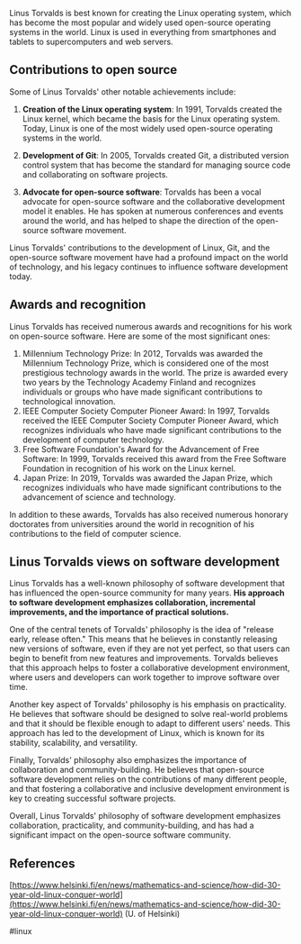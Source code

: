 Linus Torvalds is best known for creating the Linux operating system, which has become the most popular and widely used open-source operating systems in the world. Linux is used in everything from smartphones and tablets to supercomputers and web servers. 

## Contributions to open source

Some of Linus Torvalds' other notable achievements include:

1.  **Creation of the Linux operating system**: In 1991, Torvalds created the Linux kernel, which became the basis for the Linux operating system. Today, Linux is one of the most widely used open-source operating systems in the world.
    
2.  **Development of Git**: In 2005, Torvalds created Git, a distributed version control system that has become the standard for managing source code and collaborating on software projects.
    
4.  **Advocate for open-source software**: Torvalds has been a vocal advocate for open-source software and the collaborative development model it enables. He has spoken at numerous conferences and events around the world, and has helped to shape the direction of the open-source software movement.
    
Linus Torvalds' contributions to the development of Linux, Git, and the open-source software movement have had a profound impact on the world of technology, and his legacy continues to influence software development today.

## Awards and recognition

Linus Torvalds has received numerous awards and recognitions for his work on open-source software. Here are some of the most significant ones:

1.  Millennium Technology Prize: In 2012, Torvalds was awarded the Millennium Technology Prize, which is considered one of the most prestigious technology awards in the world. The prize is awarded every two years by the Technology Academy Finland and recognizes individuals or groups who have made significant contributions to technological innovation.
2.  IEEE Computer Society Computer Pioneer Award: In 1997, Torvalds received the IEEE Computer Society Computer Pioneer Award, which recognizes individuals who have made significant contributions to the development of computer technology.
3.  Free Software Foundation's Award for the Advancement of Free Software: In 1999, Torvalds received this award from the Free Software Foundation in recognition of his work on the Linux kernel.    
4.  Japan Prize: In 2019, Torvalds was awarded the Japan Prize, which recognizes individuals who have made significant contributions to the advancement of science and technology.

In addition to these awards, Torvalds has also received numerous honorary doctorates from universities around the world in recognition of his contributions to the field of computer science.


## Linus Torvalds views on software development

Linus Torvalds has a well-known philosophy of software development that has influenced the open-source community for many years. **His approach to software development emphasizes collaboration, incremental improvements, and the importance of practical solutions.**

One of the central tenets of Torvalds' philosophy is the idea of "release early, release often." This means that he believes in constantly releasing new versions of software, even if they are not yet perfect, so that users can begin to benefit from new features and improvements. Torvalds believes that this approach helps to foster a collaborative development environment, where users and developers can work together to improve software over time.

Another key aspect of Torvalds' philosophy is his emphasis on practicality. He believes that software should be designed to solve real-world problems and that it should be flexible enough to adapt to different users' needs. This approach has led to the development of Linux, which is known for its stability, scalability, and versatility.

Finally, Torvalds' philosophy also emphasizes the importance of collaboration and community-building. He believes that open-source software development relies on the contributions of many different people, and that fostering a collaborative and inclusive development environment is key to creating successful software projects.

Overall, Linus Torvalds' philosophy of software development emphasizes collaboration, practicality, and community-building, and has had a significant impact on the open-source software community.

## References

[https://www.helsinki.fi/en/news/mathematics-and-science/how-did-30-year-old-linux-conquer-world](https://www.helsinki.fi/en/news/mathematics-and-science/how-did-30-year-old-linux-conquer-world) (U. of Helsinki)

<!-- Keywords -->
#linux
<!-- /Keywords -->
